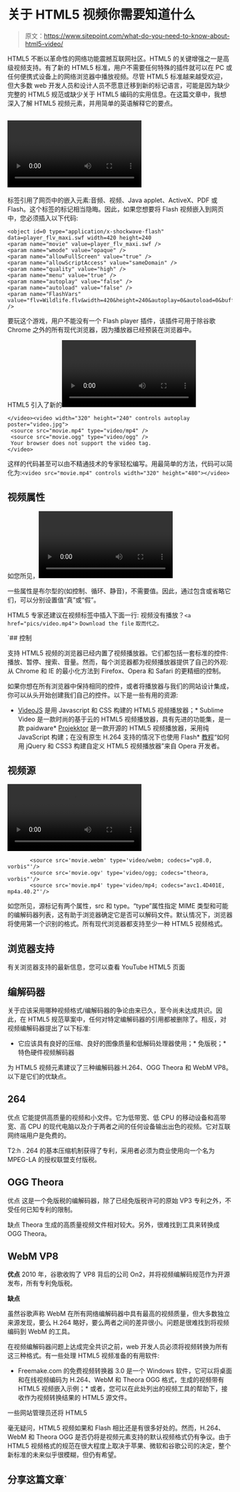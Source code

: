 # 关于 HTML5 视频你需要知道什么

> 原文：<https://www.sitepoint.com/what-do-you-need-to-know-about-html5-video/>

HTML5 不断以革命性的网络功能震撼互联网社区。HTML5 的关键增强之一是高级视频支持。有了新的 HTML5 标准，用户不需要任何特殊的插件就可以在 PC 或任何便携式设备上的网络浏览器中播放视频。尽管 HTML5 标准越来越受欢迎，但大多数 web 开发人员和设计人员不愿意迁移到新的标记语言，可能是因为缺少完整的 HTML5 规范或缺少关于 HTML5 编码的实用信息。在这篇文章中，我想深入了解 HTML5 视频元素，并用简单的英语解释它的要点。

## <video>标签与<object>标签</object></video>

标签引用了网页中的嵌入元素:音频、视频、Java applet、ActiveX、PDF 或 Flash。这个标签的标记相当隐晦。因此，如果您想要将 Flash 视频嵌入到网页中，您必须插入以下代码:

```
<object id=0 type="application/x-shockwave-flash" data=player_flv_maxi.swf width=420 height=240
<param name="movie" value=player_flv_maxi.swf />
<param name="wmode" value="opaque" />
<param name="allowFullScreen" value="true" />
<param name="allowScriptAccess" value="sameDomain" />
<param name="quality" value="high" />
<param name="menu" value="true" />
<param name="autoplay" value="false" />
<param name="autoload" value="false" />
<param name="FlashVars" value="flv=Wildlife.flv&width=420&height=240&autoplay=0&autoload=0&buffer=5&buffermessage=&playercolor=464646&loadingcolor=999898&buttoncolor=ffffff&buttonovercolor=dddcdc&slidercolor=ffffff&sliderovercolor=dddcdc&showvolume=1&showfullscreen=1&playeralpha=100&title=Wildlife.flv&margin=0&buffershowbg=0" />

```

要玩这个游戏，用户不能没有一个 Flash player 插件，该插件可用于除谷歌 Chrome 之外的所有现代浏览器，因为播放器已经预装在浏览器中。

HTML5 引入了新的<video>标签，取代了以前的用于 Flash 视频嵌入的<object>标签。使用 HTML5 <video>标签的好处有很多。它不仅带来了视频代码的极简主义和简单性，还带来了搜索机器人正确索引你的视频文件的便利。网站开发人员可以像添加图片一样在页面上添加视频，因为 HTML5 中的</video> <video>所需的基本标记非常简单明了:</video></object></video>

```
</video><video width="320" height="240" controls autoplay poster="video.jpg">
 <source src="movie.mp4" type="video/mp4" />
 <source src="movie.ogg" type="video/ogg" />
 Your browser does not support the video tag.
</video>
```

这样的代码甚至可以由不精通技术的专家轻松编写。用最简单的方法，代码可以简化为:`<video src="movie.mp4" controls width="320" height="480"></video>`

## 视频属性

如您所见，<video>标签的使用就像 HTML 中的任何其他标签一样。在开始和结束标签之间，你可以放置不同的属性来得到你想要的视频播放器。</video>

一些属性是布尔型的(如控制、循环、静音)，不需要值。因此，通过包含或省略它们，可以分别设置值“真”或“假”。

HTML5 专家还建议在视频标签中插入下面一行:
视频没有播放？`<a href="pics/video.mp4">` `Download the file` `取而代之。`

 `## 控制

支持 HTML5 视频的浏览器已经内置了视频播放器。它们都包括一套标准的控件:播放、暂停、搜索、音量。然而，每个浏览器都为视频播放器提供了自己的外观:从 Chrome 和 IE 的最小化方法到 Firefox、Opera 和 Safari 的更精细的控制。

如果你想在所有浏览器中保持相同的控件，或者将播放器与我们的网站设计集成，你可以从头开始创建我们自己的控件。以下是一些有用的资源:

*   [VideoJS](http://videojs.com/) 是用 Javascript 和 CSS 构建的 HTML5 视频播放器；*   Sublime Video 是一款时尚的基于云的 HTML5 视频播放器，具有先进的功能集，是一款 paidware*   [Projekktor](http://www.projekktor.com/index.php) 是一款开源的 HTML5 视频播放器，采用纯 JavaScript 构建；在没有原生 H.264 支持的情况下也使用 Flash*   [教程](http://dev.opera.com/articles/view/custom-html5-video-player-with-css3-and-jquery/)“如何用 jQuery 和 CSS3 构建自定义 HTML5 视频播放器”来自 Opera 开发者。

## 视频源

<video>标签允许多个<source>元素以不同格式链接到同一个视频，例如:</video>

```
       <source src='movie.webm' type='video/webm; codecs="vp8.0, vorbis"'/>
       <source src='movie.ogv' type='video/ogg; codecs="theora, vorbis"'/>
       <source src='movie.mp4' type='video/mp4; codecs="avc1.4D401E, mp4a.40.2"'/>
```

如您所见，源标记有两个属性，src 和 type。“type”属性指定 MIME 类型和可能的编解码器列表，这有助于浏览器确定它是否可以解码文件。默认情况下，浏览器将使用第一个识别的格式。所有现代浏览器都支持至少一种 HTML5 视频格式。

## 浏览器支持

有关浏览器支持的最新信息，您可以查看 YouTube HTML5 页面

## 编解码器

关于应该采用哪种视频格式/编解码器的争论由来已久，至今尚未达成共识。因此，在 HTML5 规范草案中，任何对特定编解码器的引用都被删除了。相反，对视频编解码器提出了以下标准:

*   它应该具有良好的压缩、良好的图像质量和低解码处理器使用；*   免版税；*   特色硬件视频解码器

为 HTML5 视频元素建议了三种编解码器:H.264、OGG Theora 和 WebM VP8。以下是它们的优缺点。

## 264

优点
它能提供高质量的视频和小文件。它为低带宽、低 CPU 的移动设备和高带宽、高 CPU 的现代电脑以及介于两者之间的任何设备输出出色的视频。它对互联网终端用户是免费的。

T2:h . 264 的基本压缩机制获得了专利，采用者必须为商业使用向一个名为 MPEG-LA 的授权联盟支付版税。

## OGG Theora

优点
这是一个免版税的编解码器，除了已经免版税许可的原始 VP3 专利之外，不受任何已知专利的限制。

缺点
Theora 生成的高质量视频文件相对较大。另外，很难找到工具来转换成 OGG Theora。

## WebM VP8

**优点**
2010 年，谷歌收购了 VP8 背后的公司 On2，并将视频编解码规范作为开源发布，所有专利免版税。

**缺点**

虽然谷歌声称 WebM 在所有网络编解码器中具有最高的视频质量，但大多数独立来源发现，要么 H.264 略好，要么两者之间的差异很小。问题是很难找到将视频编码到 WebM 的工具。

在视频编解码器问题上达成完全共识之前，web 开发人员必须将视频转换为所有这三种格式。有一些处理 HTML5 视频准备的有用软件:

*   Freemake.com 的免费视频转换器 3.0 是一个 Windows 软件，它可以将桌面和在线视频编码为 H.264、WebM 和 Theora OGG 格式，生成的视频带有 HTML5 视频嵌入示例；*   或者，您可以在此处列出的视频工具的帮助下，接收作为视频转换结果的 HTML5 源文件。

一些网站管理员还将 HTML5

毫无疑问，HTML5 视频如果和 Flash 相比还是有很多好处的。然而，H.264、WebM 和 Theora OGG 是否仍将是视频元素支持的默认视频格式仍有争议。由于 HTML5 视频格式的规范在很大程度上取决于苹果、微软和谷歌公司的决定，整个新标准的未来似乎很模糊，但仍有希望。

## 分享这篇文章`